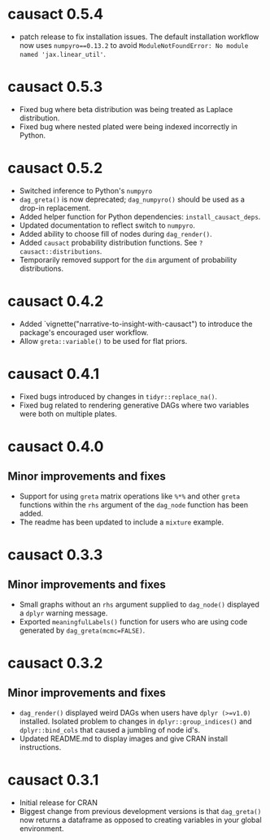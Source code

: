 # causact 0.5.4
* patch release to fix installation issues. The default installation workflow now uses `numpyro==0.13.2` to avoid `ModuleNotFoundError: No module named 'jax.linear_util'`.

# causact 0.5.3
* Fixed bug where beta distribution was being treated as Laplace distribution.
* Fixed bug where nested plated were being indexed incorrectly in Python.

# causact 0.5.2
* Switched inference to Python's `numpyro`
* `dag_greta()` is now deprecated; `dag_numpyro()` should be used as a drop-in replacement.
* Added helper function for Python dependencies: `install_causact_deps`.
* Updated documentation to reflect switch to `numpyro`.
* Added ability to choose fill of nodes during `dag_render()`.
* Added `causact` probability distribution functions.  See `?causact::distributions`.
* Temporarily removed support for the `dim` argument of probability distributions.

# causact 0.4.2
* Added `vignette("narrative-to-insight-with-causact") to introduce the package's encouraged user workflow.
* Allow `greta::variable()` to be used for flat priors.

# causact 0.4.1
* Fixed bugs introduced by changes in `tidyr::replace_na()`.
* Fixed bug related to rendering generative DAGs where two variables were both on multiple plates.

# causact 0.4.0

## Minor improvements and fixes

* Support for using `greta` matrix operations like `%*%` and other `greta` functions within the `rhs` argument of the `dag_node` function has been added.
* The readme has been updated to include a `mixture` example.

# causact 0.3.3

## Minor improvements and fixes

* Small graphs without an `rhs` argument supplied to `dag_node()` displayed a `dplyr` warning message.
* Exported `meaningfulLabels()` function for users who are using code generated by `dag_greta(mcmc=FALSE)`.

# causact 0.3.2

## Minor improvements and fixes

* `dag_render()` displayed weird DAGs when users have `dplyr (>=v1.0)` installed.  Isolated problem to changes in `dplyr::group_indices()` and `dplyr::bind_cols` that caused a jumbling of node id's.
* Updated README.md to display images and give CRAN install instructions.

# causact 0.3.1

* Initial release for CRAN
* Biggest change from previous development versions is that `dag_greta()` now returns a dataframe as opposed to creating variables in your global environment.

